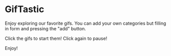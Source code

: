 # GifTastic

Enjoy exploring our favorite gifs. You can add your own categories but filling in form and pressing the "add" button.

Click the gifs to start them! Click again to pause! 

Enjoy!
